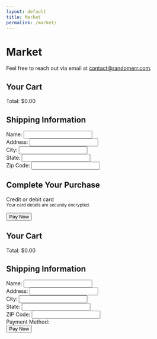 ```yaml
---
layout: default
title: Market
permalink: /market/
---
```


# Market

Feel free to reach out via email at [contact@randomerr.com](mailto:contact@randomerr.com).






<title>Secure Checkout</title>
<link rel="stylesheet" href="{{ site.baseurl }}/assets/css/checkout.css"/>
<link rel="stylesheet" href="{{ site.baseurl }}/assets/css/stripe.css"/>
<script src="https://js.stripe.com/v3/"></script>
<script src="{{ site.baseurl }}/assets/js/checkout.js"></script>
<script src="{{ site.baseurl }}/server/server.js"></script>
</head>
<body>
<main class="checkout-container">
<section id="cart-summary">
<h2>Your Cart</h2>
<div id="cart-items">
<!-- Cart items will be dynamically populated here -->
</div>
<div class="checkout-summary">
<div id="cart-total">Total: $0.00</div>
</div>
</section>

<section id="shipping-info">
<h2>Shipping Information</h2>
<form id="shipping-form">
<div class="form-group">
<label for="name">Name:</label>
<input type="text" id="name" name="name" required />
</div>

<div class="form-group">
<label for="address">Address:</label>
<input type="text" id="address" name="address" required />
</div>

<div class="form-group">
<label for="city">City:</label>
<input type="text" id="city" name="city" required />
</div>

<div class="form-group">
<label for="state">State:</label>
<input type="text" id="state" name="state" required />
</div>

<div class="form-group">
<label for="zip">Zip Code:</label>
<input type="text" id="zip" name="zip" required />
</div>

<section id="payment-section">
<h2>Complete Your Purchase</h2>
<form id="payment-form" aria-label="Payment Form">
<label for="card-element" class="form-label">Credit or debit card</label>
<div id="card-element" class="card-input"></div>
<small id="card-help" class="form-text">Your card details are securely encrypted.</small>

<button id="submit-button" aria-label="Pay Now">Pay Now</button>
<div id="spinner" class="spinner hidden" aria-hidden="true"></div>
<div id="card-errors" role="alert" aria-live="polite"></div>
</form>
</section>




<!DOCTYPE html>
<html lang="en">
<head>
  <meta charset="UTF-8">
  <meta name="viewport" content="width=device-width, initial-scale=1.0">
  <title>Shopping Cart</title>
  <style>
    /* Basic styles for cart and payment form */
    .cart-item {
      display: flex;
      align-items: center;
      margin-bottom: 1rem;
    }
    .cart-item img {
      max-width: 100px;
      margin-right: 1rem;
    }
    .cart-item-details {
      flex-grow: 1;
    }
    .cart-item-actions {
      display: flex;
      align-items: center;
    }
    .cart-item-actions button {
      margin-right: 0.5rem;
    }
    #spinner {
      display: none;
      border: 4px solid rgba(0,0,0,0.1);
      border-radius: 50%;
      border-top: 4px solid #000;
      width: 40px;
      height: 40px;
      animation: spin 1s linear infinite;
    }
    @keyframes spin {
      0% { transform: rotate(0deg); }
      100% { transform: rotate(360deg); }
    }
    .hidden {
      display: none;
    }
  </style>
</head>
<body>

  <div id="cart">
    <h2>Your Cart</h2>
    <div id="cart-items"></div>
    <div id="cart-total">Total: $0.00</div>
  </div>

  <div id="checkout">
    <h2>Shipping Information</h2>
    <form id="shipping-form">
      <label for="name">Name:</label>
      <input type="text" id="name" required><br>
      <label for="address">Address:</label>
      <input type="text" id="address" required><br>
      <label for="city">City:</label>
      <input type="text" id="city" required><br>
      <label for="state">State:</label>
      <input type="text" id="state" required><br>
      <label for="zip">ZIP Code:</label>
      <input type="text" id="zip" required><br>
      <label for="payment">Payment Method:</label>
      <div id="card-element"></div>
      <div id="error-message" style="color: red;"></div>
      <div id="spinner"></div>
      <button type="submit">Pay Now</button>
    </form>
  </div>

  <!-- Stripe.js library -->
  <script src="https://js.stripe.com/v3/"></script>
  <!-- Your custom script -->
  <script src="{{ site.baseurl }}/assets/js/stripe_checkout.js"></script>
  <script src="{{ site.baseurl }}/server/server.js"></script>
</body>
</html>







<style>
  .spinner {
  border: 4px solid rgba(0,0,0,0.1);
  border-radius: 50%;
  border-top: 4px solid #3498db;
  width: 30px;
  height: 30px;
  animation: spin 1s linear infinite;
}

.hidden {
  display: none;
}

@keyframes spin {
  0% { transform: rotate(0deg); }
  100% { transform: rotate(360deg); }
}

#card-errors {
  color: red;
}

.btn-submit {
  background-color: #4CAF50; /* Green */
  color: white;
  padding: 14px 20px;
  border: none;
  cursor: pointer;
}

.btn-submit:hover {
  background-color: #45a049;
}
</style>

